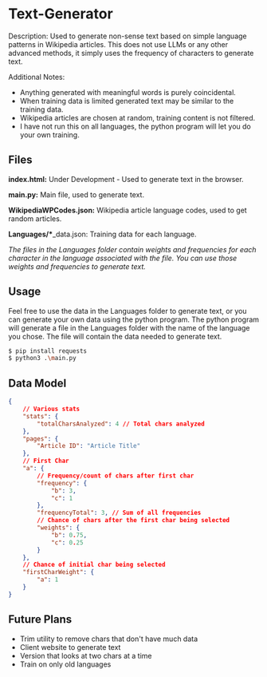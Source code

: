 # Text-Generator

Description: Used to generate non-sense text based on simple language patterns in Wikipedia articles. This does not use LLMs or any other advanced methods, it simply uses the frequency of
characters to generate text.

Additional Notes:

-   Anything generated with meaningful words is purely coincidental.
-   When training data is limited generated text may be similar to the training data.
-   Wikipedia articles are chosen at random, training content is not filtered.
-   I have not run this on all languages, the python program will let you do your own training.

## Files

**index.html:** Under Development - Used to generate text in the browser.

**main.py:** Main file, used to generate text.

**WikipediaWPCodes.json:** Wikipedia article language codes, used to get random articles.

**Languages/\***\_data.json: Training data for each language.

_The files in the Languages folder contain weights and frequencies for each character in the language associated with the file. You can use those weights and frequencies to generate text._

## Usage

Feel free to use the data in the Languages folder to generate text, or you can generate your own data using the python program. The python program will generate a file in the Languages folder with the name of the language you chose. The file will contain the data needed to generate text.

```bash
$ pip install requests
$ python3 .\main.py
```

## Data Model

```json
{
    // Various stats
    "stats": {
        "totalCharsAnalyzed": 4 // Total chars analyzed
    },
    "pages": {
        "Article ID": "Article Title"
    },
    // First Char
    "a": {
        // Frequency/count of chars after first char
        "frequency": {
            "b": 3,
            "c": 1
        },
        "frequencyTotal": 3, // Sum of all frequencies
        // Chance of chars after the first char being selected
        "weights": {
            "b": 0.75,
            "c": 0.25
        }
    },
    // Chance of initial char being selected
    "firstCharWeight": {
        "a": 1
    }
}
```

## Future Plans

-   Trim utility to remove chars that don't have much data
-   Client website to generate text
-   Version that looks at two chars at a time
-   Train on only old languages

